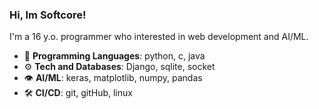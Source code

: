 ### Hi, Im Softcore!

I'm a 16 y.o. programmer who interested in web development and AI/ML.

- 💾 **Programming Languages**: python, c, java
- ⚙ **Tech and Databases**: Django, sqlite, socket
- 👁 **AI/ML**: keras, matplotlib, numpy, pandas
- 🛠 **CI/CD**: git, gitHub, linux
